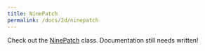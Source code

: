 ```yaml
---
title: NinePatch
permalink: /docs/2d/ninepatch
---
```


Check out the [NinePatch](https://github.com/littlektframework/littlekt/blob/master/core/src/commonMain/kotlin/com/lehaine/littlekt/graphics/NinePatch.kt) class. Documentation still needs written!
